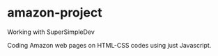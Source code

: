 # amazon-project
Working with SuperSimpleDev

Coding Amazon web pages on HTML-CSS codes using just Javascript.
